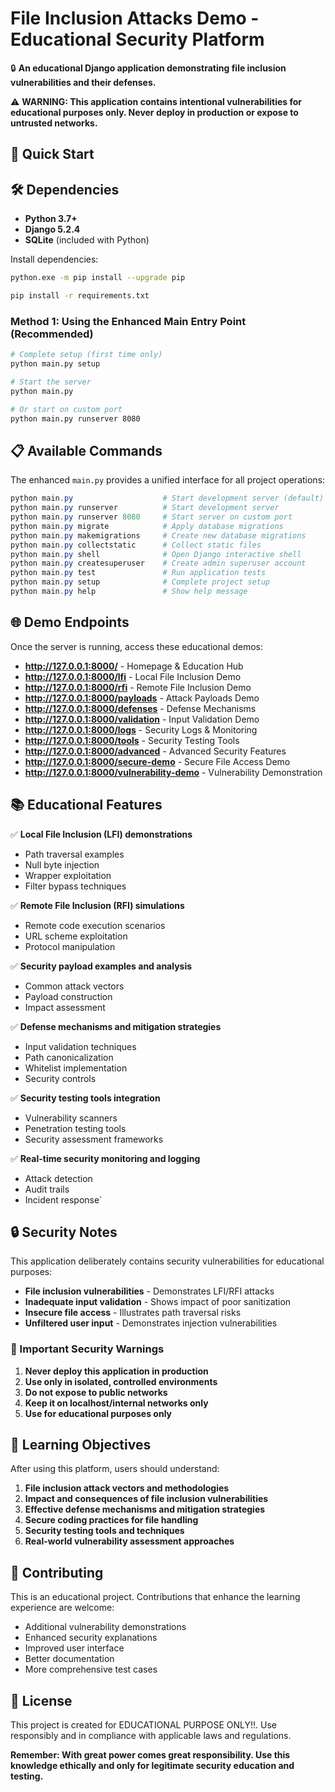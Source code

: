 # File Inclusion Attacks Demo - Educational Security Platform

🔒 **An educational Django application demonstrating file inclusion vulnerabilities and their defenses.**

⚠️ **WARNING: This application contains intentional vulnerabilities for educational purposes only. Never deploy in production or expose to untrusted networks.**

## 🚀 Quick Start

## 🛠️ Dependencies

- **Python 3.7+**
- **Django 5.2.4**
- **SQLite** (included with Python)

Install dependencies:
```bash
python.exe -m pip install --upgrade pip
```
```bash
pip install -r requirements.txt
```

### Method 1: Using the Enhanced Main Entry Point (Recommended)
```bash
# Complete setup (first time only)
python main.py setup

# Start the server
python main.py

# Or start on custom port
python main.py runserver 8080
```

## 📋 Available Commands

The enhanced `main.py` provides a unified interface for all project operations:

```powershell
python main.py                    # Start development server (default)
python main.py runserver          # Start development server
python main.py runserver 8080     # Start server on custom port
python main.py migrate            # Apply database migrations
python main.py makemigrations     # Create new database migrations
python main.py collectstatic      # Collect static files
python main.py shell              # Open Django interactive shell
python main.py createsuperuser    # Create admin superuser account
python main.py test               # Run application tests
python main.py setup              # Complete project setup
python main.py help               # Show help message
```

## 🌐 Demo Endpoints

Once the server is running, access these educational demos:

- **http://127.0.0.1:8000/** - Homepage & Education Hub
- **http://127.0.0.1:8000/lfi** - Local File Inclusion Demo
- **http://127.0.0.1:8000/rfi** - Remote File Inclusion Demo  
- **http://127.0.0.1:8000/payloads** - Attack Payloads Demo
- **http://127.0.0.1:8000/defenses** - Defense Mechanisms
- **http://127.0.0.1:8000/validation** - Input Validation Demo
- **http://127.0.0.1:8000/logs** - Security Logs & Monitoring
- **http://127.0.0.1:8000/tools** - Security Testing Tools
- **http://127.0.0.1:8000/advanced** - Advanced Security Features
- **http://127.0.0.1:8000/secure-demo** - Secure File Access Demo
- **http://127.0.0.1:8000/vulnerability-demo** - Vulnerability Demonstration

## 📚 Educational Features

✅ **Local File Inclusion (LFI) demonstrations**
- Path traversal examples
- Null byte injection
- Wrapper exploitation
- Filter bypass techniques

✅ **Remote File Inclusion (RFI) simulations**
- Remote code execution scenarios
- URL scheme exploitation
- Protocol manipulation

✅ **Security payload examples and analysis**
- Common attack vectors
- Payload construction
- Impact assessment

✅ **Defense mechanisms and mitigation strategies**
- Input validation techniques
- Path canonicalization
- Whitelist implementation
- Security controls

✅ **Security testing tools integration**
- Vulnerability scanners
- Penetration testing tools
- Security assessment frameworks

✅ **Real-time security monitoring and logging**
- Attack detection
- Audit trails
- Incident response`

## 🔒 Security Notes

This application deliberately contains security vulnerabilities for educational purposes:

- **File inclusion vulnerabilities** - Demonstrates LFI/RFI attacks
- **Inadequate input validation** - Shows impact of poor sanitization
- **Insecure file access** - Illustrates path traversal risks
- **Unfiltered user input** - Demonstrates injection vulnerabilities

### 🚨 Important Security Warnings

1. **Never deploy this application in production**
2. **Use only in isolated, controlled environments**
3. **Do not expose to public networks**
4. **Keep it on localhost/internal networks only**
5. **Use for educational purposes only**

## 🎯 Learning Objectives

After using this platform, users should understand:

1. **File inclusion attack vectors and methodologies**
2. **Impact and consequences of file inclusion vulnerabilities**
3. **Effective defense mechanisms and mitigation strategies**
4. **Secure coding practices for file handling**
5. **Security testing tools and techniques**
6. **Real-world vulnerability assessment approaches**

## 🤝 Contributing

This is an educational project. Contributions that enhance the learning experience are welcome:

- Additional vulnerability demonstrations
- Enhanced security explanations
- Improved user interface
- Better documentation
- More comprehensive test cases

## 📄 License

This project is created for EDUCATIONAL PURPOSE ONLY!!. Use responsibly and in compliance with applicable laws and regulations.

**Remember: With great power comes great responsibility. Use this knowledge ethically and only for legitimate security education and testing.**
